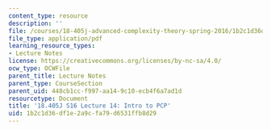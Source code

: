 ```yaml
---
content_type: resource
description: ''
file: /courses/18-405j-advanced-complexity-theory-spring-2016/1b2c1d36df1e2a9cfa79d6531ffb8d29_MIT18_405JS16_IntroPCP.pdf
file_type: application/pdf
learning_resource_types:
- Lecture Notes
license: https://creativecommons.org/licenses/by-nc-sa/4.0/
ocw_type: OCWFile
parent_title: Lecture Notes
parent_type: CourseSection
parent_uid: 448cb1cc-f997-aa14-9c10-ecb4f6a7ad1d
resourcetype: Document
title: '18.405J S16 Lecture 14: Intro to PCP'
uid: 1b2c1d36-df1e-2a9c-fa79-d6531ffb8d29
---
```

